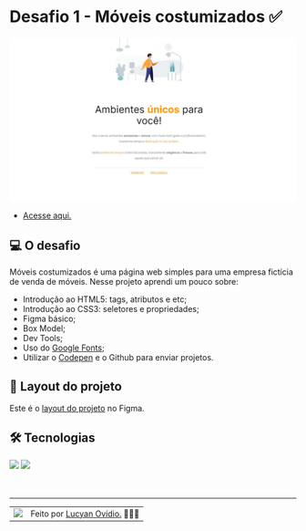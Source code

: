 # Desafio 1 - Móveis costumizados ✅

<img src="./.github/preview-desafio-01.jpg" alt="Preview do projeto." />

* <a href="https://lucyanovidio.github.io/rocketseat-explorer/nivel-02/stage/desafio-01/">Acesse aqui.</a>

## 💻 O desafio

Móveis costumizados é uma página web simples para uma empresa fictícia de venda de móveis. Nesse projeto aprendi um pouco sobre:
* Introdução ao HTML5: tags, atributos e etc;
* Introdução ao CSS3: seletores e propriedades;
* Figma básico;
* Box Model;
* Dev Tools;
* Uso do <a href="https://fonts.google.com">Google Fonts</a>;
* Utilizar o <a href="https://codepen.io">Codepen</a> e o Github para enviar projetos.

## 🎨 Layout do projeto

Este é o <a href="https://www.figma.com/file/dZwREQYzGOFsCjEoObp5Mx/Explorer---Projeto-01-(Copy)?node-id=0%3A1&t=sMfD75Hlfo1V8SKh-0">layout do projeto</a> no Figma.

## 🛠 Tecnologias

<div>
    <img src="https://img.shields.io/badge/HTML5-E34F26?style=for-the-badge&logo=html5&logoColor=white" />
    <img src="https://img.shields.io/badge/CSS3-1572B6?style=for-the-badge&logo=css3&logoColor=white" />
</div>
<br>

<br>

---

<table>
  <tr>
    <td>
      <img src="https://github.com/lucyanovidio.png" width="100px" />
    </td>
    <td>
      Feito por <a href="https://github.com/lucyanovidio">Lucyan Ovídio.</a> 🙋🏿‍♂️
    </td>
  </tr>
</table>
